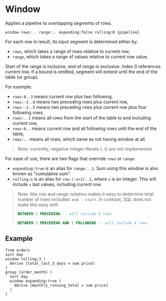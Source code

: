 # Window

Applies a pipeline to overlapping segments of rows.

```prql_no_test
window rows:.. range:.. expanding:false rolling:0 {pipeline}
```

For each row in result, its input segment is determined either by:

- `rows`, which takes a range of rows relative to current row,
- `range`, which takes a range of values relative to current row value.

Start of the range is inclusive, end of range is exclusive. Index 0 references 
current row. If a bound is omitted, segment will extend until the end of the table (or group).

For example:
- `rows:0..3`   means current row plus two following,
- `rows:-3..0`  means two preceding rows plus current row,
- `rows:-3..5`  means two preceding rows plus current row plus four following rows,
- `rows:..1`    means all rows from the start of the table to and including current row,
- `rows:0..`    means current row and all following rows until the end of the table,
- `rows:..`     means all rows, which same as not having window at all.

> Note: currently, negative integer literals (`-3`) are not implemented.

<!-- TODO: rows vs range example, with visualization -->

For ease of use, there are two flags that override `rows` or `range`:

- `expanding:true` is an alias for `range:..1`. Sum using this window is also known as "cumulative sum".
- `rolling:x` is an alias for `row:(-x+1)..1`, where `x` is an integer. This will include `x` last values, including current row.

> Note: this row and range notation makes it easy to determine total number of rows included: `end - start`. In contrast, SQL does not make this easy with
> ```sql
> BETWEEN 2 PRECEDING -- will include 3 rows
> ```
> ```sql
> BETWEEN 2 PRECEDING AND 1 FOLLOWING -- will include 4 rows
> ```

## Example

```prql
from orders
sort day
window rolling:3 (
  derive [total_last_3_days = sum price]
)
group [order_month] (
  sort day
  window expanding:true (
    derive [monthly_running_total = sum price]
  )
)
```
